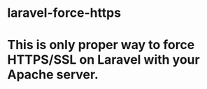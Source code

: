 # laravel-force-https
<h1>This is only proper way to force HTTPS/SSL on Laravel with your Apache server.</h1>
